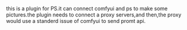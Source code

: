 this is a plugin for PS.it can connect comfyui and ps to make some pictures.the plugin needs to connect a proxy servers,and then,the proxy would use a standerd issue of comfyui to send promt api.
